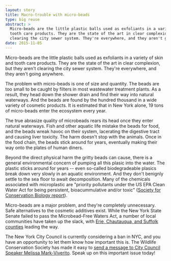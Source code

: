 ```yaml
---
layout: story
title: Macro-trouble with micro-beads
type: big reuse
abstract: > 
  Micro-beads are the little plastic balls used as exfoliants in a variety of skin and 
  tooth care products. They are the state of the art in clear complexion, but they aren't 
  clearing the city sewer system. They're everywhere, and they aren't going anywhere.
date: 2015-11-05
---
```


Micro-beads are the little plastic balls used as exfoliants in a variety of skin and tooth care products. They are the state of the art in clear complexion, but they aren't clearing the city sewer system. They're everywhere, and they aren't going anywhere.

The problem with micro-beads is one of size and quantity. The beads are too small to be caught by filters in most wastewater treatment plants. As a result, they head down the shower drain and find their way into natural waterways. And the beads are found by the hundred thousand in a wide variety of cosmetic products. It is estimated that in New York alone, 19 tons of micro-beads enter the ecosystem every year.

The true abrasize quality of microbeads rears its head once they enter natural waterways. Fish and other aquatic life mistake the beads for food, and the beads wreak havoc on their system, lacerating the digestive tract and causing liver toxicity. The harm doesn't stop with the animals. Once in the food chain, the beads stick around for years, eventually making their way onto the plates of human diners.

Beyond the direct physical harm the gritty beads can cause, there is a general environmental concern of pumping all this plasic into the water. The plastic sticks around for years -- even so-called biodegradeable plasics break down very slowly in an aquatic environment. And they don't benignly settle to the sea floor to await decomposition. Many of the chemicals associated with microplastic are "priority pollutants under the US EPA Clean Water Act for being persistent, bioacummulative and/or toxic" ([Society for Conservation Biology report](https://conbio.org/images/content_policy/03.24.15_Microbead_Brief_Statement.pdf)). 

Micro-beads are a major problem, and they're completely unnecessary. Safe alternatives to the cosmetic additives exist. While the New York State Senate failed to pass the Microbead-Free Waters Act, a number of local communities have taken up the slack, with [Erie, Chautauqua, and Suffolk counties](http://www.fox5ny.com/news/local-news/39637846-story) leading the way.

The New York City Council is currently considering a ban in NYC, and you have an opportunity to let them know how important this is. The Wildlife Conservation Society has made it easy to [send a message to City Council Speaker Melissa Mark-Viverito](https://secure3.convio.net/wcs/site/Advocacy?cmd=display&page=UserAction&id=773). Speak up on this important issue today!
